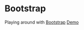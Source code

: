 # Bootstrap
Playing around with [Bootstrap](https://getbootstrap.com)
[Demo](https://unclassed.ca/bootstrap)
